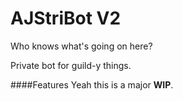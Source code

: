 # AJStriBot V2
Who knows what's going on here?

Private bot for guild-y things.

####Features
Yeah this is a major **WIP**.

